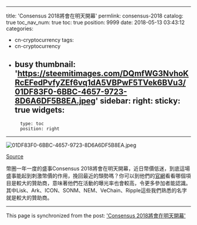 
---
title: 'Consensus 2018將會在明天開幕'
permlink: consensus-2018
catalog: true
toc_nav_num: true
toc: true
position: 9999
date: 2018-05-13 03:43:12
categories:
- cn-cryptocurrency
tags:
- cn-cryptocurrency
- busy
thumbnail: 'https://steemitimages.com/DQmfWG3NvhoKRcEFedPvfyZEf6vq1dA5VBPwF5TVek6BVu3/01DF83F0-6BBC-4657-9723-8D6A6DF5B8EA.jpeg'
sidebar:
    right:
        sticky: true
widgets:
    -
        type: toc
        position: right
---



![01DF83F0-6BBC-4657-9723-8D6A6DF5B8EA.jpeg](https://steemitimages.com/DQmfWG3NvhoKRcEFedPvfyZEf6vq1dA5VBPwF5TVek6BVu3/01DF83F0-6BBC-4657-9723-8D6A6DF5B8EA.jpeg)

[Source](https://www.blockchain24.co/event/consensus-2018/)

幣圈一年一度的盛事Consensus 2018將會在明天開幕，近日幣價低迷，到底這場盛事能起到刺激幣價的作用，挽回最近的頹勢嗎？你可以到他們的[官網](https://www.coindesk.com/events/consensus-2018/sponsors/)看看哪個項目是較大的贊助商，意味著他們在活動的曝光率也會較高，令更多參加者能認識。其中Lisk、Ark、ICON、SONM、NEM、VeChain、Ripple這些我們熟悉的名字就是較大的贊助商。


- - -

This page is synchronized from the post: ['Consensus 2018將會在明天開幕'](https://steemit.com/@htliao/consensus-2018)
